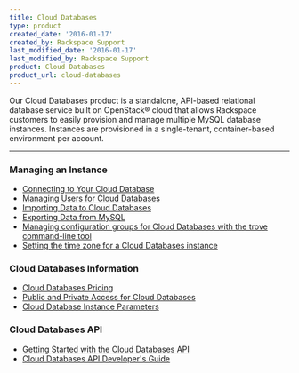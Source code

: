 ```yaml
---
title: Cloud Databases
type: product
created_date: '2016-01-17'
created_by: Rackspace Support
last_modified_date: '2016-01-17'
last_modified_by: Rackspace Support
product: Cloud Databases
product_url: cloud-databases
---
```


<p class="lead" markdown="1">Our Cloud Databases product is a standalone, API-based relational database service built on OpenStack&reg; cloud that allows Rackspace customers to easily provision and manage multiple MySQL database instances. Instances are provisioned in a single-tenant, container-based environment per account.</p>

<hr />

###  Managing an Instance

- [Connecting to Your Cloud Database](/how-to/connect-to-a-cloud-databases-instance)
- [Managing Users for Cloud Databases](/how-to/managing-users-for-cloud-databases)
- [Importing Data to Cloud Databases](/how-to/importing-data-into-cloud-databases)
- [Exporting Data from MySQL](/how-to/exporting-data-from-mysql)
- [Managing configuration groups for Cloud Databases with the trove command-line tool](/how-to/managing-configuration-groups-for-cloud-databases-with-the-trove-command-line-tool)
- [Setting the time zone for a Cloud Databases instance](/how-to/setting-the-time-zone-for-a-cloud-databases-instance)

###  Cloud Databases Information

- [Cloud Databases Pricing](http://www.rackspace.com/cloud/databases/pricing/)
- [Public and Private Access for Cloud Databases](/how-to/public-and-private-access-for-cloud-databases)
- [Cloud Database Instance Parameters](/how-to/cloud-database-instance-parameters)

###  Cloud Databases API

- [Getting Started with the Cloud Databases API](https://developer.rackspace.com/docs/cloud-databases/v1/developer-guide/#getting-started)
- [Cloud Databases API Developer's Guide](https://developer.rackspace.com/docs/cloud-databases/v1/developer-guide/)
